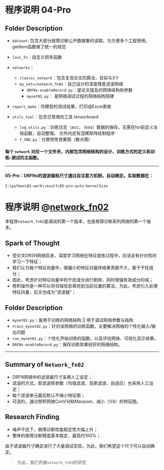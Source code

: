 # 程序说明 04-Pro
## Folder Description

- `dataset`: 包含大部分故障诊断公开数据集的读取。为方便多个工程使用，getitem函数做了统一的规范

- `loss_fn`：自定义损失函数

- `networks`：
    - `classic_network`：包含复现论文的算法，目前与3个
	- `my_nets/network_fn02`：自己设计的深度残差滤波网络
	    - `DRFNs-enableRecord.py`：是论文提及的网络结构和参数
	    - `mynet02.py`： 是网络调试过程的网络结构搭建
- `report_make`：将模型的测试结果，打印成Excel表格
- `utils_tool`：包含日常用的工具 tensorboard
	- `log_utils.py`：训练日志（acc， loss）数据的保存。无需在for前定义全局函数，自动整理。
			文件内还有混稀矩阵绘制程序
	- `t_SNE.py`：分类特性效果图（散点图）

#### 每个 `network` 对应一个文件夹，内部包含网络结构的设计、训练方式的定义和训练-测试的主函数。

***
#### 05-Pro：DRFNs的滤波器核尺寸通过自注意力机制，自动确定。实验数据在：
	I:\python\01-work\result\05-pro-auto-kernelSize


# 程序说明 @[network_fn02]
本程序`network_fn02`是调试的第一个版本，也是故障诊断系列网络的第一个版本。

## Spark of Thought
- 受论文DRSN网络启发，深度学习网络在特征提炼过程中，应该会有针对性的学习一下特征；
- 我们认为每个特征向量中，值偏小的特征对最终结果贡献不大，属于干扰成分；
- 因此，考虑针对特征向量中的干扰成分进行剔除，同时增强有效成分的域；
- 卷积操作是一种可以将邻域信息填充到当前位置的算法，为此，考虑引入处理特征向量，后文也成为“滤波器”；


## Folder Description

- `mynet02.py`：是用于训练的网络结构 || 用于调试网络参数与结构
- `train_mynet02.py`：针对该网络的训练函数，主要解决网络的个性化输入/输出问题
- `run_mynet02.py`：个性化开始训练的函数，以及评估网络、可视化显示结果。
- `DRFNs-enableRecord.py`：保存训练效果较好的网络结构。

***

## Summary of `Network_fn02`
- DRFN网络中的滤波器尺寸采用人工设定；
- 滤波的方式，即滤波核参数（均值滤波、高斯滤波、自适应）也采用人工设定；
- 每个滤波单元最后默认不缩小特征图；
- 可选的，通过卷积网络ConV1d和Maxpool，减小（1/4）的特征图。

## Research Finding

- 噪声干扰下，故障诊断性能稳定性大幅上升；
- 整体的故障诊断精度基本稳定，最高约100%；

由于滤波器尺寸确定进行了大量调试实验，为此，我们希望这个尺寸可以自动确定。

> 为此，我们开展`network_fn03`的研究


[network_fn02]: /networks/my_nets/network_fn02/README.md
